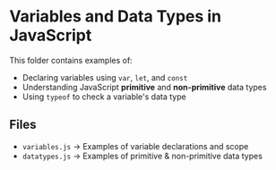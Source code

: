 # Variables and Data Types in JavaScript

This folder contains examples of:
- Declaring variables using `var`, `let`, and `const`
- Understanding JavaScript **primitive** and **non-primitive** data types
- Using `typeof` to check a variable's data type

## Files
- `variables.js` → Examples of variable declarations and scope
- `datatypes.js` → Examples of primitive & non-primitive data types

